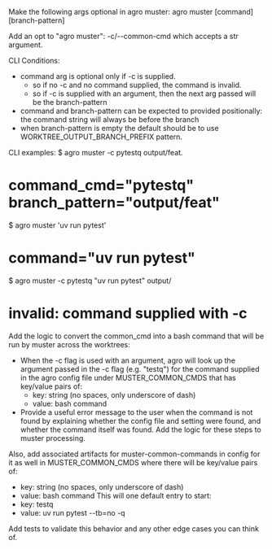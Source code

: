 Make the following args optional in agro muster:
agro muster [command] [branch-pattern]

Add an opt to "agro muster": -c/--common-cmd which accepts a str argument.

CLI Conditions:
- command arg is optional only if -c is supplied.
    - so if no -c and no command supplied, the command is invalid.
    - so if -c is supplied with an argument, then the next arg passed will be the branch-pattern
- command and branch-pattern can be expected to provided positionally: the command string will always be before the branch
- when branch-pattern is empty the default should be to use WORKTREE_OUTPUT_BRANCH_PREFIX pattern.

CLI examples:
$ agro muster -c pytestq output/feat.
# command_cmd="pytestq" branch_pattern="output/feat"
$ agro muster 'uv run pytest'
# command="uv run pytest" 
$ agro muster -c pytestq "uv run pytest" output/
# invalid: command supplied with -c

Add the logic to convert the common_cmd into a bash command that will be run by muster across the worktrees:
- When the -c flag is used with an argument, agro will look up the argument passed in the -c flag (e.g. "testq") for the command supplied in the agro config file under MUSTER_COMMON_CMDS that has key/value pairs of:
    - key: string (no spaces, only underscore of dash) 
    - value: bash command
- Provide a useful error message to the user when the command is not found by explaining whether the config file and setting were found, and whether the command itself was found.
Add the logic for these steps to muster processing.

Also, add associated artifacts for muster-common-commands in config for it as well in MUSTER_COMMON_CMDS where there will be key/value pairs of:
- key: string (no spaces, only underscore of dash) 
- value: bash command
This will one default entry to start:
- key: testq 
- value: uv run pytest --tb=no -q

Add tests to validate this behavior and any other edge cases you can think of.